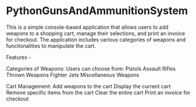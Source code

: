# PythonGunsAndAmmunitionSystem
This is a simple console-based application that allows users to add weapons to a shopping cart, manage their selections, and print an invoice for checkout. The application includes various categories of weapons and functionalities to manipulate the cart.

Features - 

Categories of Weapons: Users can choose from:
Pistols
Assault Rifles
Thrown Weapons
Fighter Jets
Miscellaneous Weapons

Cart Management:
Add weapons to the cart
Display the current cart
Remove specific items from the cart
Clear the entire cart
Print an invoice for checkout
